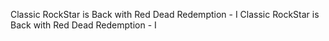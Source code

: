 Classic RockStar is Back with Red Dead Redemption - I
Classic RockStar is Back with Red Dead Redemption - I

